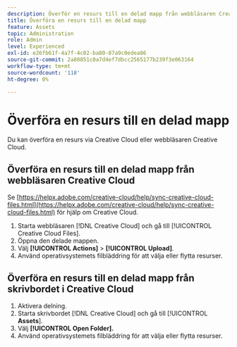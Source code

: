 ```yaml
---
description: Överför en resurs till en delad mapp från webbläsaren Creative Cloud eller skrivbordet i Creative Cloud.
title: Överföra en resurs till en delad mapp
feature: Assets
topic: Administration
role: Admin
level: Experienced
exl-id: e26fb61f-4a7f-4c02-ba80-87a9c0edea86
source-git-commit: 2a80851c0a7d4ef7dbcc2565177b239f3e063164
workflow-type: tm+mt
source-wordcount: '118'
ht-degree: 0%

---
```


# Överföra en resurs till en delad mapp

Du kan överföra en resurs via Creative Cloud eller webbläsaren Creative Cloud.

## Överföra en resurs till en delad mapp från webbläsaren Creative Cloud

Se [https://helpx.adobe.com/creative-cloud/help/sync-creative-cloud-files.html](https://helpx.adobe.com/creative-cloud/help/sync-creative-cloud-files.html) för hjälp om Creative Cloud.

1. Starta webbläsaren [!DNL Creative Cloud] och gå till [!UICONTROL Creative Cloud Files].
1. Öppna den delade mappen.
1. Välj **[!UICONTROL Actions]** > **[!UICONTROL Upload]**.
1. Använd operativsystemets filbläddring för att välja eller flytta resurser.

## Överföra en resurs till en delad mapp från skrivbordet i Creative Cloud

1. Aktivera delning.
1. Starta skrivbordet [!DNL Creative Cloud] och gå till [!UICONTROL **Assets**].
1. Välj **[!UICONTROL Open Folder].**
1. Använd operativsystemets filbläddring för att välja eller flytta resurser.
